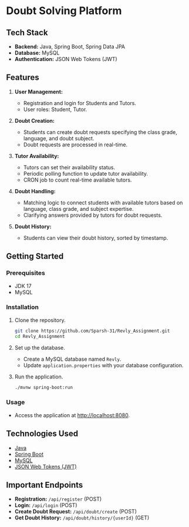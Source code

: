# Doubt Solving Platform

## Tech Stack
- **Backend:** Java, Spring Boot, Spring Data JPA
- **Database:** MySQL
- **Authentication:** JSON Web Tokens (JWT)

## Features
1. **User Management:**
   - Registration and login for Students and Tutors.
   - User roles: Student, Tutor.

2. **Doubt Creation:**
   - Students can create doubt requests specifying the class grade, language, and doubt subject.
   - Doubt requests are processed in real-time.

3. **Tutor Availability:**
   - Tutors can set their availability status.
   - Periodic polling function to update tutor availability.
   - CRON job to count real-time available tutors.

4. **Doubt Handling:**
   - Matching logic to connect students with available tutors based on language, class grade, and subject expertise.
   - Clarifying answers provided by tutors for doubt requests.

5. **Doubt History:**
   - Students can view their doubt history, sorted by timestamp.

## Getting Started

### Prerequisites
- JDK 17
- MySQL

### Installation
1. Clone the repository.
   ```bash
   git clone https://github.com/Sparsh-31/Revly_Assignment.git
   cd Revly_Assignment
   ```

2. Set up the database.
   - Create a MySQL database named `Revly`.
   - Update `application.properties` with your database configuration.

3. Run the application.
   ```bash
   ./mvnw spring-boot:run
   ```

### Usage
- Access the application at [http://localhost:8080](http://localhost:8080).

## Technologies Used
- [Java](https://www.java.com/)
- [Spring Boot](https://spring.io/projects/spring-boot)
- [MySQL](https://www.mysql.com/)
- [JSON Web Tokens (JWT)](https://jwt.io/)

## Important Endpoints
- **Registration:** `/api/register` (POST)
- **Login:** `/api/login` (POST)
- **Create Doubt Request:** `/api/doubt/create` (POST)
- **Get Doubt History:** `/api/doubt/history/{userId}` (GET)

